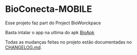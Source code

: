 # BioConecta-MOBILE

Esse projeto faz part do Project BioWorckpace 

Basta intalar o app na ultima do apk [BioApk](https://github.com/Valdeir027/bioConecta-MOBILE/releases/latest)


Todas as mudanças feitas no projeto estão documentadas no [CHANGELOG.md](./CHANGELOG.md).
